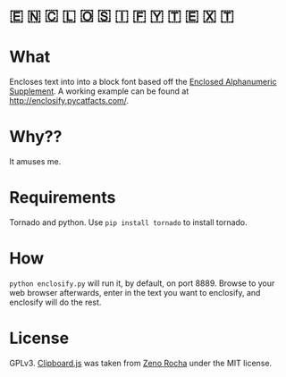 # 🇪 🇳 🇨 🇱 🇴 🇸 🇮 🇫 🇾   🇹 🇪 🇽 🇹 
# What
Encloses text into into a block font based off the [Enclosed Alphanumeric Supplement](https://en.wikipedia.org/wiki/Enclosed_Alphanumeric_Supplement). A working example can be found at http://enclosify.pycatfacts.com/.

# Why??
It amuses me.

# Requirements
Tornado and python. Use `pip install tornado` to install tornado.

# How
`python enclosify.py` will run it, by default, on port 8889. Browse to your web browser afterwards, enter in the text you want to enclosify, and enclosify will do the rest.

# License
GPLv3. [Clipboard.js](https://clipboardjs.com/) was taken from [Zeno Rocha](https://zenorocha.com/) under the MIT license.
